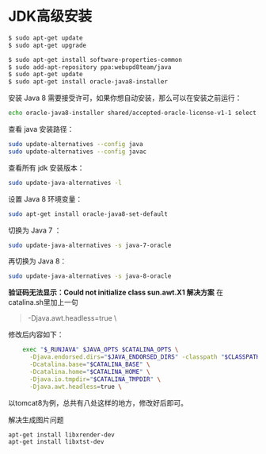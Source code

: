 # JDK高级安装
```bash
$ sudo apt-get update
$ sudo apt-get upgrade

$ sudo apt-get install software-properties-common
$ sudo add-apt-repository ppa:webupd8team/java
$ sudo apt-get update
$ sudo apt-get install oracle-java8-installer
```
安装 Java 8 需要接受许可，如果你想自动安装，那么可以在安装之前运行：
```bash
echo oracle-java8-installer shared/accepted-oracle-license-v1-1 select true | sudo /usr/bin/debconf-set-selections
```
查看 java 安装路径：
```bash
sudo update-alternatives --config java
sudo update-alternatives --config javac
```

查看所有 jdk 安装版本：
```bash
sudo update-java-alternatives -l
```
设置 Java 8 环境变量：
```bash
sudo apt-get install oracle-java8-set-default
```
切换为 Java 7 ：
```bash
sudo update-java-alternatives -s java-7-oracle
```

再切换为 Java 8：
```bash
sudo update-java-alternatives -s java-8-oracle
```

**验证码无法显示：Could not initialize class sun.awt.X1 解决方案**
在catalina.sh里加上一句
> -Djava.awt.headless=true \


修改后内容如下：
```bash
    exec "$_RUNJAVA" $JAVA_OPTS $CATALINA_OPTS \
      -Djava.endorsed.dirs="$JAVA_ENDORSED_DIRS" -classpath "$CLASSPATH" \
      -Dcatalina.base="$CATALINA_BASE" \
      -Dcatalina.home="$CATALINA_HOME" \
      -Djava.io.tmpdir="$CATALINA_TMPDIR" \
      -Djava.awt.headless=true \
```
以tomcat8为例，总共有八处这样的地方，修改好后即可。

解决生成图片问题
```bash
apt-get install libxrender-dev 
apt-get install libxtst-dev
```
